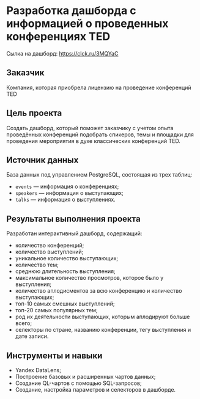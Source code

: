 # Разработка дашборда с информацией о проведенных конференциях TED
Сылка на дашборд: https://clck.ru/3MQYaC
## Заказчик 
Компания, которая приобрела лицензию на проведение конференций TED

## Цель проекта
Создать дашборд, который поможет заказчику с учетом опыта проведённых конференций подобрать спикеров, темы и площадки для проведения мероприятия в духе классических конференций TED.

## Источник данных
База данных под управлением PostgreSQL, состоящая из трех таблиц: 
- `events` — информация о конференциях;
- `speakers` — информация о выступающих;
- `talks` — информация о выступлениях.
  
## Результаты выполнения проекта
Разработан интерактивный дашборд, содержащий:
- количество конференций;
- количество выступлений;
- уникальное количество выступающих;
- количество тем;
- среднюю длительность выступления;
- максимальное количество просмотров, которое было у выступления;
- количество аплодисментов за всю конференцию и количество выступающих;
- топ-10 самых смешных выступлений;
- топ-20 самых популярных тем;
- род их деятельности выступающих, которым аплодируют больше всего;
- селекторы по стране, названию конференции, тегу выступления и дате записи.

## Инструменты и навыки
- Yandex DataLens;
- Построение базовых и расширенных чартов данных;
- Создание QL-чартов с помощью SQL-запросов;
- Создание, настройка параметров и селекторов в дашборде.
